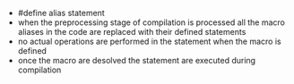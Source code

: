- \#define alias statement
- when the preprocessing stage of compilation is processed all the macro aliases in the code are replaced with their defined statements
- no actual operations are performed in the statement when the macro is defined
- once the macro are desolved the statement are executed during compilation